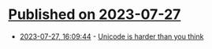 # [Published on 2023-07-27](index.md)

* [2023-07-27, 16:09:44](https://lobste.rs/s/s70vbp/unicode_is_harder_than_you_think) - [Unicode is harder than you think](https://mcilloni.ovh/2023/07/23/unicode-is-hard/)
